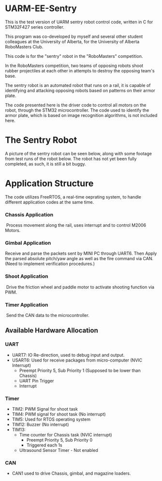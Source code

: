 # UARM-EE-Sentry

This is the test version of UARM sentry robot control code, written in C for STM32F427 series controller. 

This program was co-developed by myself and several other student colleagues at the University of Alberta, for the University of Alberta RoboMasters Club.

This code is for the "sentry" robot in the "RoboMasters" competition.  

In the RoboMasters competition, two teams of opposing robots shoot rubber projectiles at each other in attempts to destroy the opposing team's base.

The sentry robot is an automated robot that runs on a rail, it is capable of identifying and attacking opposing robots based on patterns on their armor plate.

The code presented here is the driver code to control all motors on the robot, through the STM32 microcontroller. The code used to identify the armor plate, which is based on image recognition algorithms, is not included here.


# The Sentry Robot
A picture of the sentry robot can be seen below, along with some footage from test runs of the robot below. The robot has not yet been fully completed, as such, it is still a bit buggy.


# Application Structure

The code utilizes FreeRTOS, a real-time oeprating system, to handle different application codes at the same time.

### Chassis Application 

​	Process movement along the rail, uses interrupt and  to control M2006 Motors.

### Gimbal Application

​Receive and parse the packets sent by MINI PC through UART6. Then Apply the parsed absolute pitch/yaw angle as well as the fire command via CAN. (Need to implement verification procedures.)

### Shoot Application

​	Drive the friction wheel and paddle motor to activate shooting function via PWM.

### Timer Application

​	Send the CAN data to the microcontroller.



## Available Hardware Allocation

### UART

* UART7: IO Re-direction, used to debug input and output.
* USART6: Used for receive packages from micro-computer (NVIC Interrupt)
  * Preempt Priority 5, Sub Priority 1 (Supposed to be lower than Chassis)
  * UART Pin Trigger
  * Interrupt

### Timer

* TIM2: PWM Signal for shoot task
* TIM4: PWM signal for shoot task (No interrupt)
* TIM5: Used for RTOS operating system
* TIM12: Buzzer (No interrupt)
* TIM13: 
  * Time counter for Chassis task (NVIC interrupt)
    * Preempt Priority 5, Sub Priority 0
    * Triggered each 1s
  * Ultrasound Sensor Timer - Not enabled

### CAN

* CAN1 used to drive Chassis, gimbal, and magazine loaders.
